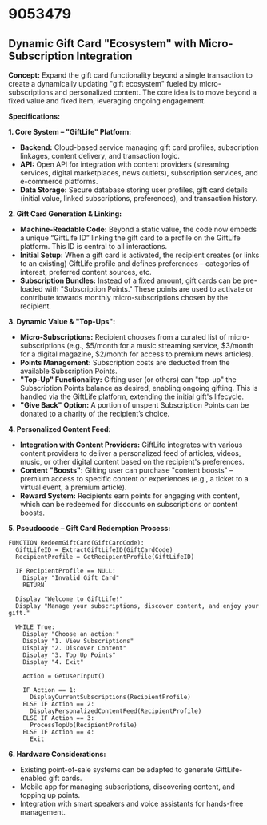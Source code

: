 # 9053479

## Dynamic Gift Card "Ecosystem" with Micro-Subscription Integration

**Concept:** Expand the gift card functionality beyond a single transaction to create a dynamically updating "gift ecosystem" fueled by micro-subscriptions and personalized content. The core idea is to move beyond a fixed value and fixed item, leveraging ongoing engagement.

**Specifications:**

**1. Core System – "GiftLife" Platform:**

*   **Backend:** Cloud-based service managing gift card profiles, subscription linkages, content delivery, and transaction logic.
*   **API:** Open API for integration with content providers (streaming services, digital marketplaces, news outlets), subscription services, and e-commerce platforms.
*   **Data Storage:** Secure database storing user profiles, gift card details (initial value, linked subscriptions, preferences), and transaction history.

**2. Gift Card Generation & Linking:**

*   **Machine-Readable Code:**  Beyond a static value, the code now embeds a unique “GiftLife ID” linking the gift card to a profile on the GiftLife platform. This ID is central to all interactions.
*   **Initial Setup:** When a gift card is activated, the recipient creates (or links to an existing) GiftLife profile and defines preferences – categories of interest, preferred content sources, etc.
*   **Subscription Bundles:** Instead of a fixed amount, gift cards can be pre-loaded with "Subscription Points." These points are used to activate or contribute towards monthly micro-subscriptions chosen by the recipient.

**3. Dynamic Value & "Top-Ups":**

*   **Micro-Subscriptions:** Recipient chooses from a curated list of micro-subscriptions (e.g., $5/month for a music streaming service, $3/month for a digital magazine, $2/month for access to premium news articles).
*   **Points Management:** Subscription costs are deducted from the available Subscription Points.
*   **"Top-Up" Functionality:** Gifting user (or others) can "top-up" the Subscription Points balance as desired, enabling ongoing gifting.  This is handled via the GiftLife platform, extending the initial gift's lifecycle.
*   **"Give Back" Option:**  A portion of unspent Subscription Points can be donated to a charity of the recipient’s choice.

**4. Personalized Content Feed:**

*   **Integration with Content Providers:** GiftLife integrates with various content providers to deliver a personalized feed of articles, videos, music, or other digital content based on the recipient's preferences.
*   **Content "Boosts":**  Gifting user can purchase "content boosts" – premium access to specific content or experiences (e.g., a ticket to a virtual event, a premium article).
*   **Reward System:** Recipients earn points for engaging with content, which can be redeemed for discounts on subscriptions or content boosts.

**5. Pseudocode – Gift Card Redemption Process:**

```
FUNCTION RedeemGiftCard(GiftCardCode):
  GiftLifeID = ExtractGiftLifeID(GiftCardCode)
  RecipientProfile = GetRecipientProfile(GiftLifeID)

  IF RecipientProfile == NULL:
    Display "Invalid Gift Card"
    RETURN

  Display "Welcome to GiftLife!"
  Display "Manage your subscriptions, discover content, and enjoy your gift."

  WHILE True:
    Display "Choose an action:"
    Display "1. View Subscriptions"
    Display "2. Discover Content"
    Display "3. Top Up Points"
    Display "4. Exit"

    Action = GetUserInput()

    IF Action == 1:
      DisplayCurrentSubscriptions(RecipientProfile)
    ELSE IF Action == 2:
      DisplayPersonalizedContentFeed(RecipientProfile)
    ELSE IF Action == 3:
      ProcessTopUp(RecipientProfile)
    ELSE IF Action == 4:
      Exit
```

**6. Hardware Considerations:**

*   Existing point-of-sale systems can be adapted to generate GiftLife-enabled gift cards.
*   Mobile app for managing subscriptions, discovering content, and topping up points.
*   Integration with smart speakers and voice assistants for hands-free management.